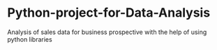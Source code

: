 # Python-project-for-Data-Analysis
Analysis of sales data for business prospective with the help of using python libraries

